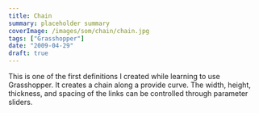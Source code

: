 ```yaml
---
title: Chain
summary: placeholder summary
coverImage: /images/som/chain/chain.jpg
tags: ["Grasshopper"]
date: "2009-04-29"
draft: true
---
```


This is one of the first definitions I created while learning to use Grasshopper. It creates a chain along a provide curve. The width, height, thickness, and spacing of the links can be controlled through parameter sliders.
